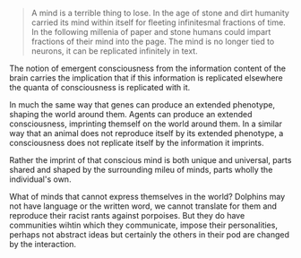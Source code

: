 > A mind is a terrible thing to lose. In the age of stone and dirt humanity carried its mind within itself for fleeting infinitesmal fractions of time. In the following millenia of paper and stone humans could impart fractions of their mind into the page. The mind is no longer tied to neurons, it can be replicated infinitely in text.

The notion of emergent consciousness from the information content of the brain carries the implication that if this information is replicated elsewhere the quanta of consciousness is replicated with it. 

In much the same way that genes can produce an extended phenotype, shaping the world around them. Agents can produce an extended consciousness, imprinting themself on the world around them. In a similar way that an animal does not reproduce itself by its extended phenotype, a consciousness does not replicate itself by the information it imprints. 

Rather the imprint of that conscious mind is both unique and universal, parts shared and shaped by the surrounding mileu of minds, parts wholly the individual's own. 

What of minds that cannot express themselves in the world? Dolphins may not have language or the written word, we cannot translate for them and reproduce their racist rants against porpoises. But they do have communities wihtin which they communicate, impose their personalities, perhaps not abstract ideas but certainly the others in their pod are changed by the interaction. 